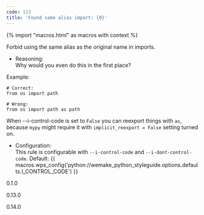 ```yaml
---
code: 113
title: 'Found same alias import: {0}'
---
```


{% import "macros.html" as macros with context %}

Forbid using the same alias as the original name in imports.

  - Reasoning:  
    Why would you even do this in the first place?

Example:

    # Correct:
    from os import path
    
    # Wrong:
    from os import path as path

When <span class="title-ref">--i-control-code</span> is set to `False`
you can reexport things with `as`, because `mypy` might require it with
`implicit_reexport = False` setting turned on.

  - Configuration:  
    This rule is configurable with `--i-control-code` and
    `--i-dont-control-code`. Default:
    {{ macros.wps_config('python://wemake_python_styleguide.options.defaults.I_CONTROL_CODE') }}

<div class="versionadded">

0.1.0

</div>

<div class="versionchanged">

0.13.0

</div>

<div class="versionchanged">

0.14.0

</div>